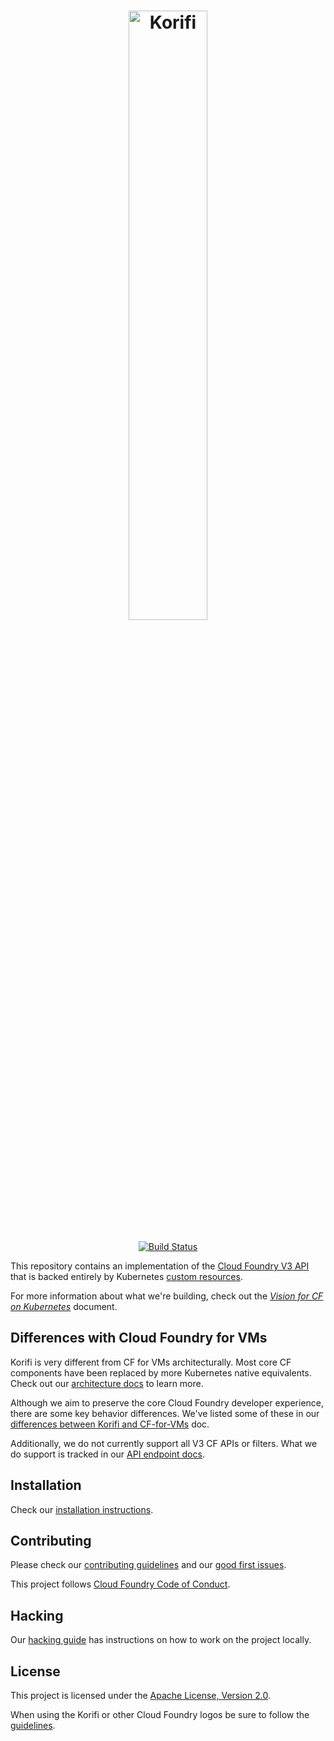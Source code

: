 <h1 align="center" style="border: none">
  <img alt="Korifi" src="/logo/color/Korifi-logo-color.svg" width="50%" />
</h1>

<p align="center">
  <a href="https://ci.korifi.cf-app.com/teams/main/pipelines/main">
      <img alt="Build Status" src="https://ci.korifi.cf-app.com/api/v1/teams/main/pipelines/main/badge" />
  </a>
</p>

This repository contains an implementation of the [Cloud Foundry V3 API](http://v3-apidocs.cloudfoundry.org) that is backed entirely by Kubernetes [custom resources](https://kubernetes.io/docs/concepts/extend-kubernetes/api-extension/custom-resources/).

For more information about what we're building, check out the [_Vision for CF on Kubernetes_](https://docs.google.com/document/d/1rG814raI5UfGUsF_Ycrr8hKQMo1RH9TRMxuvkgHSdLg/edit) document.

## Differences with Cloud Foundry for VMs
Korifi is very different from CF for VMs architecturally. Most core CF components have been replaced by more Kubernetes native equivalents. Check out our [architecture docs](docs/architecture.md) to learn more.

Although we aim to preserve the core Cloud Foundry developer experience, there are some key behavior differences. We've listed some of these in our [differences between Korifi and CF-for-VMs](https://github.com/cloudfoundry/korifi/blob/main/docs/known-differences-with-cf-for-vms.md) doc.

Additionally, we do not currently support all V3 CF APIs or filters. What we do support is tracked in our [API endpoint docs](docs/api.md).

## Installation

Check our [installation instructions](./INSTALL.md).

## Contributing

Please check our [contributing guidelines](/CONTRIBUTING.md) and our [good first issues](https://github.com/cloudfoundry/korifi/contribute).

This project follows [Cloud Foundry Code of Conduct](https://www.cloudfoundry.org/code-of-conduct/).

## Hacking

Our [hacking guide](./HACKING.md) has instructions on how to work on the project locally.

## License

This project is licensed under the [Apache License, Version 2.0](/LICENSE).

When using the Korifi or other Cloud Foundry logos be sure to follow the [guidelines](https://www.cloudfoundry.org/logo/).
